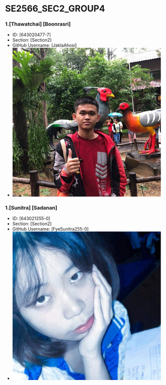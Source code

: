 # SE2566_SEC2_GROUP4

### 1.[Thawatchai] [Boonrasri]
   - ID: [643020477-7]
   - Section: [Section2]
   - GitHub Username: [JaklaAhosi]
   - ![[Thawatchai] [Boonrasri]](./media/Jaklapic.jpg)

### 1.[Sunitra] [Sadanan]
   - ID: [643021255-0]
   - Section: [Section2]
   - GitHub Username: [FyeSunitra255-0]
   - ![[Sunitra] [Sadanan]](./media/sunitra.jpeg)


